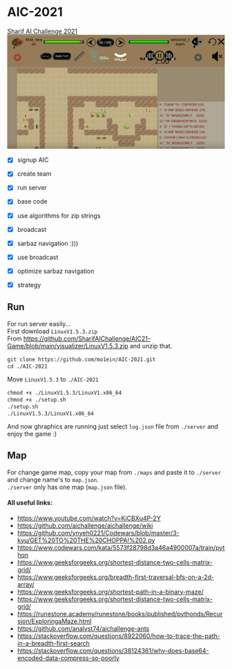 # AIC-2021
[Sharif AI Challenge 2021](https://github.com/SharifAIChallenge/AIC21-Game)
<br />
<a href="https://youtu.be/crN4nuGtiO4">
    <img alt = "https://youtu.be/crN4nuGtiO4" src="https://github.com/mo1ein/AIC-2021/blob/master/screen.png">
</a>
<br />
- [x] signup AIC
- [x] create team
- [x] run server
- [x] base code
- [x] use algorithms for zip strings
- [x] broadcast
- [x] sarbaz navigation :)))
- [x] use broadcast
- [x] optimize sarbaz navigation
- [x] strategy


## Run
For run server easily... <br />
First download `LinuxV1.5.3.zip` <br />From https://github.com/SharifAIChallenge/AIC21-Game/blob/main/visualizer/LinuxV1.5.3.zip
and unzip that.
```
git clone https://github.com/mo1ein/AIC-2021.git
cd ./AIC-2021
```
Move `LinuxV1.5.3` to `./AIC-2021`
```
chmod +x ./LinuxV1.5.3/LinuxV1.x86_64
chmod +x ./setup.sh
./setup.sh
./LinuxV1.5.3/LinuxV1.x86_64
```
And now ghraphics are running just select `log.json` file from `./server` and enjoy the game :)
## Map
For change game map, copy your map from `./maps` and paste it to `./server` and change name's to `map.json`. <br />
`./server` only has one map (`map.json` file).
#### All useful links:
- <https://www.youtube.com/watch?v=KiCBXu4P-2Y>
- <https://github.com/aichallenge/aichallenge/wiki>
- <https://github.com/ynyeh0221/Codewars/blob/master/3-kyu/GET%20TO%20THE%20CHOPPA!%202.py>
- <https://www.codewars.com/kata/5573f28798d3a46a4900007a/train/python>
- <https://www.geeksforgeeks.org/shortest-distance-two-cells-matrix-grid/>
- <https://www.geeksforgeeks.org/breadth-first-traversal-bfs-on-a-2d-array/>
- <https://www.geeksforgeeks.org/shortest-path-in-a-binary-maze/>
- <https://www.geeksforgeeks.org/shortest-distance-two-cells-matrix-grid/>
- <https://runestone.academy/runestone/books/published/pythonds/Recursion/ExploringaMaze.html>
- <https://github.com/analyst74/aichallenge-ants>
- <https://stackoverflow.com/questions/8922060/how-to-trace-the-path-in-a-breadth-first-search>
- <https://stackoverflow.com/questions/38124361/why-does-base64-encoded-data-compress-so-poorly>
